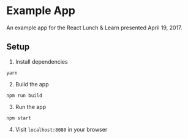 # Example App

An example app for the React Lunch & Learn presented April 19, 2017.

## Setup

1) Install dependencies

```
yarn
```

2) Build the app


```
npm run build
```

3) Run the app

```
npm start
```

4) Visit `localhost:8080` in your browser
